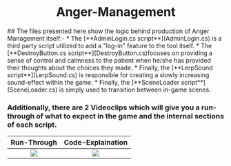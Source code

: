 <h1 align="center">Anger-Management </h1>
## The files presented here show the logic behind production of Anger Management itself:-
* The [**AdminLogin.cs script**](AdminLogin.cs) is a third party script utilized to add a "log-in" feature to the tool itself.
* The [**DestroyButton.cs script**](DestroyButton.cs)focuses on providing a sense of control and calmness to the patient when he/she has provided their thoughts about the choices they made.
* Finally, the [**LerpSound script**](LerpSound.cs) is responsible for creating a slowly increasing sound-effect within the game.
* Finally, the [**SceneLoader script**](SceneLoader.cs) is simply used to transition between in-game scenes.

### Additionally, there are 2 Videoclips which will give you a run-through of what to expect in the game and the internal sections of each script.
Run-Through             |  Code-Explaination
:-------------------------:|:-------------------------:
[![](http://img.youtube.com/vi/vm8Vj_jxWow/0.jpg)](http://www.youtube.com/watch?v=vm8Vj_jxWow "Anger Management - Aiding patients with Intermittent Explosive Disorder.") |  [![](http://img.youtube.com/vi/16G9OfKkadk/0.jpg)](http://www.youtube.com/watch?v=16G9OfKkadk "Anger Management - Codes!!")
